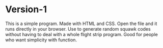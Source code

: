 # Version-1
This is a simple program. Made with HTML and CSS. Open the file and it runs directly in your browser.
Use to generate random squawk codes without having to deal with a whole flight strip program.
Good for people who want simplicity with function.
